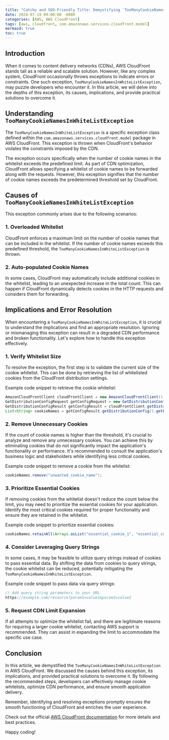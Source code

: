 ```yaml
---
title: "Catchy and SEO-Friendly Title: Demystifying `TooManyCookieNamesInWhiteListException` in AWS CloudFront"
date: 2024-07-19 09:00:00 -0000
categories: [AWS, AWS CloudFront]
tags: [aws, cloudfront, com.amazonaws.services.cloudfront.model]
mermaid: true
toc: true
---
```



## Introduction
When it comes to content delivery networks (CDNs), AWS CloudFront stands tall as a reliable and scalable solution. However, like any complex system, CloudFront occasionally throws exceptions to indicate errors or constraints. One such exception, `TooManyCookieNamesInWhiteListException`, may puzzle developers who encounter it. In this article, we will delve into the depths of this exception, its causes, implications, and provide practical solutions to overcome it.

## Understanding `TooManyCookieNamesInWhiteListException`
The `TooManyCookieNamesInWhiteListException` is a specific exception class defined within the `com.amazonaws.services.cloudfront.model` package in AWS CloudFront. This exception is thrown when CloudFront's behavior violates the constraints imposed by the CDN.

The exception occurs specifically when the number of cookie names in the whitelist exceeds the predefined limit. As part of CDN optimization, CloudFront allows specifying a whitelist of cookie names to be forwarded along with the requests. However, this exception signifies that the number of cookie names exceeds the predetermined threshold set by CloudFront.

## Causes of `TooManyCookieNamesInWhiteListException`
This exception commonly arises due to the following scenarios:

### 1. Overloaded Whitelist
CloudFront enforces a maximum limit on the number of cookie names that can be included in the whitelist. If the number of cookie names exceeds this predefined threshold, the `TooManyCookieNamesInWhiteListException` is thrown.

### 2. Auto-populated Cookie Names
In some cases, CloudFront may automatically include additional cookies in the whitelist, leading to an unexpected increase in the total count. This can happen if CloudFront dynamically detects cookies in the HTTP requests and considers them for forwarding.

## Implications and Error Resolution
When encountering a `TooManyCookieNamesInWhiteListException`, it is crucial to understand the implications and find an appropriate resolution. Ignoring or mismanaging this exception can result in a degraded CDN performance and broken functionality. Let's explore how to handle this exception effectively.

### 1. Verify Whitelist Size
To resolve the exception, the first step is to validate the current size of the cookie whitelist. This can be done by retrieving the list of whitelisted cookies from the CloudFront distribution settings.

Example code snippet to retrieve the cookie whitelist:
```java
AmazonCloudFrontClient cloudFrontClient = new AmazonCloudFrontClient();
GetDistributionConfigRequest getConfigRequest = new GetDistributionConfigRequest(distributionId);
GetDistributionConfigResult getConfigResult = cloudFrontClient.getDistributionConfig(getConfigRequest);
List<String> cookieNames = getConfigResult.getDistributionConfig().getForwardedValues().getCookies().getWhitelistedNames();
```

### 2. Remove Unnecessary Cookies
If the count of cookie names is higher than the threshold, it's crucial to analyze and remove any unnecessary cookies. You can achieve this by eliminating cookies that do not significantly impact the application's functionality or performance. It's recommended to consult the application's business logic and stakeholders while identifying less critical cookies.

Example code snippet to remove a cookie from the whitelist:
```java
cookieNames.remove("unwanted_cookie_name");
```

### 3. Prioritize Essential Cookies
If removing cookies from the whitelist doesn't reduce the count below the limit, you may need to prioritize the essential cookies for your application. Identify the most critical cookies required for proper functionality and ensure they are retained in the whitelist.

Example code snippet to prioritize essential cookies:
```java
cookieNames.retainAll(Arrays.asList("essential_cookie_1", "essential_cookie_2"));
```

### 4. Consider Leveraging Query Strings
In some cases, it may be feasible to utilize query strings instead of cookies to pass essential data. By shifting the data from cookies to query strings, the cookie whitelist can be reduced, potentially mitigating the `TooManyCookieNamesInWhiteListException`.

Example code snippet to pass data via query strings:
```java
// Add query string parameters to your URL
https://example.com/resource?param1=value1&param2=value2
```

### 5. Request CDN Limit Expansion
If all attempts to optimize the whitelist fail, and there are legitimate reasons for requiring a larger cookie whitelist, contacting AWS support is recommended. They can assist in expanding the limit to accommodate the specific use case.

## Conclusion
In this article, we demystified the `TooManyCookieNamesInWhiteListException` in AWS CloudFront. We discussed the causes behind this exception, its implications, and provided practical solutions to overcome it. By following the recommended steps, developers can effectively manage cookie whitelists, optimize CDN performance, and ensure smooth application delivery.

Remember, identifying and resolving exceptions promptly ensures the smooth functioning of CloudFront and enriches the user experience.

Check out the official [AWS CloudFront documentation](https://docs.aws.amazon.com/cloudfront/index.html) for more details and best practices.

Happy coding!